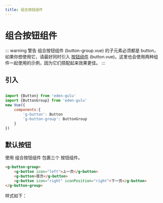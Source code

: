 ```yaml
---
title: 组合按钮组件
---
```


# 组合按钮组件

::: warning 警告
组合按钮组件 (button-group.vue) 的子元素必须都是 button，如果你想使用它，请最好同时引入 [按钮组件](button.md) (button.vue)。这里也会使用两种组件一起使用的示例，因为它们搭配起来效果更佳。
:::

## 引入

```js

import {Button} from 'eden-gulu'
import {ButtonGroup} from 'eden-gulu'
new Vue({
    components:{
        'g-button': Button
        'g-button-group': ButtonGroup
    }
})
```

## 默认按钮

使用 组合按钮组件 包裹三个 按钮组件。

```html
<g-button-group>
    <g-button icon="left">上一页</g-button>
    <g-button>首页</g-button>
    <g-button icon="right" iconPosition="right">下一页</g-button>
</g-button-group>
```

样式如下：

<ClientOnly>
<button-group-demo-default></button-group-demo-default>
</ClientOnly>